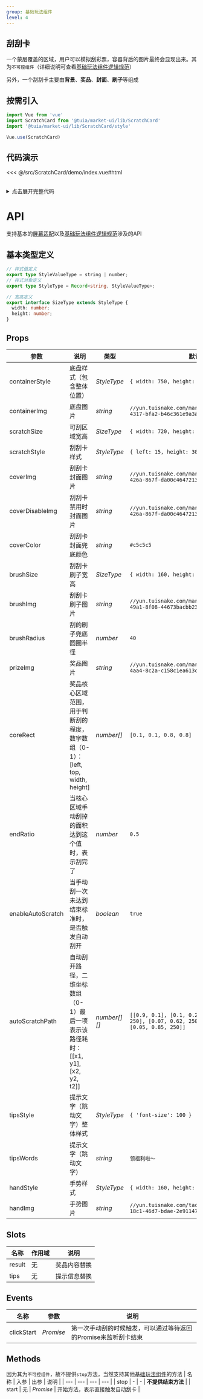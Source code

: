 ```yaml
---
group: 基础玩法组件
level: 4
---
```


## 刮刮卡
一个蒙层覆盖的区域，用户可以模拟刮彩票，容器背后的图片最终会显现出来。其为`不可控组件`（详细说明可查看[基础玩法组件逻辑规范](../../guide/basic-rule)）

另外，一个刮刮卡主要由**背景**、**奖品**、**封面**、**刷子**等组成
## 按需引入

```js
import Vue from 'vue'
import ScratchCard from '@tuia/market-ui/lib/ScratchCard'
import '@tuia/market-ui/lib/ScratchCard/style'

Vue.use(ScratchCard)
```

## 代码演示

<<< @/src/ScratchCard/demo/index.vue#html

<br />

<details>

<summary>点击展开完整代码</summary>

<<< @/src/ScratchCard/demo/index.vue#js

</details>

# API

支持基本的[屏幕适配](../../guide/resolution)以及[基础玩法组件逻辑规范](../../guide/basic-rule)涉及的API

## 基本类型定义

```typescript
// 样式值定义
export type StyleValueType = string | number;
// 样式对象定义
export type StyleType = Record<string, StyleValueType>;

// 宽高定义
export interface SizeType extends StyleType {
  width: number;
  height: number;
}
```
## Props

| 参数 | 说明 | 类型 | 默认值 |
| --- | --- | --- | --- |
| containerStyle | 底盘样式（包含整体位置） | _StyleType_ | `{ width: 750, height: 465 }` |
| containerImg | 底盘图片 | _string_ | `//yun.tuisnake.com/market-ui/c6c0a01c-59e1-4317-bfa2-b46c361e9a3a.png` |
| scratchSize | 可刮区域宽高 | _SizeType_ | `{ width: 720, height: 405 }` |
| scratchStyle | 刮刮卡样式 | _StyleType_ | `{ left: 15, height: 30 }` |
| coverImg | 刮刮卡封面图片 | _string_ | `//yun.tuisnake.com/market-ui/71d1c715-17d2-426a-867f-da00c4647213.png` |
| coverDisableImg | 刮刮卡禁用时封面图片 | _string_ | `//yun.tuisnake.com/market-ui/71d1c715-17d2-426a-867f-da00c4647213.png` |
| coverColor | 刮刮卡封面兜底颜色 | _string_ | `#c5c5c5` |
| brushSize | 刮刮卡刷子宽高 | _SizeType_ | `{ width: 160, height: 100 }` |
| brushImg | 刮刮卡刷子图片 | _string_ | `//yun.tuisnake.com/market-ui/7fde6794-f9b4-49a1-8f08-44673bacbb23.png` |
| brushRadius | 刮的刷子兜底圆圈半径 | _number_ | `40` |
| prizeImg | 奖品图片 | _string_ | `//yun.tuisnake.com/market-ui/b16b8439-b6ee-4aa4-8c2a-c158c1ea613c.png` |
| coreRect | 奖品核心区域范围，用于判断刮的程度，数字数组（0-1）：[left, top, width, height] | _number[]_ | `[0.1, 0.1, 0.8, 0.8]` |
| endRatio | 当核心区域手动刮掉的面积达到这个值时，表示刮完了 | _number_ | `0.5` |
| enableAutoScratch | 当手动刮一次未达到结束标准时，是否触发自动刮开 | _boolean_ | `true` |
| autoScratchPath | 自动刮开路径，二维坐标数组（0-1）最后一项表示该路径耗时：[[x1, y1], [x2, y2, t2]] | _number[][]_ | `[[0.9, 0.1], [0.1, 0.27, 250], [0.96, 0.36, 250], [0.07, 0.62, 250], [0.96, 0.6, 250], [0.05, 0.85, 250]]` |
| tipsStyle | 提示文字（跳动文字）整体样式 | _StyleType_ | `{ 'font-size': 100 }` |
| tipsWords | 提示文字（跳动文字） | _string_ | `领福利啦～` |
| handStyle | 手势样式 | _StyleType_ | `{ width: 160, height: 170 }` |
| handImg | 手势图片 | _string_ | `//yun.tuisnake.com/tact/turnCircle/bcb4fc7e-18c1-46d7-bdae-2e91147196c1.png` |

## Slots
| 名称 | 作用域 | 说明 |
| --- | --- | --- |
| result | 无 | 奖品内容替换 |
| tips | 无 | 提示信息替换 |

## Events
| 名称 | 参数 | 说明 |
| --- | --- | --- |
| clickStart | _Promise_ | 第一次手动刮的时候触发，可以通过等待返回的Promise来监听刮卡结束 |

## Methods
因为其为`不可控组件`，故不提供`stop`方法，当然支持其他[基础玩法组件](../../guide/basic-rule)的方法
| 名称 | 入参 | 出参 | 说明 |
| --- | --- | --- | --- |
| stop | - | - | **不提供结束方法** |
| start | 无 | _Promise_ | 开始方法，表示直接触发自动刮卡 |